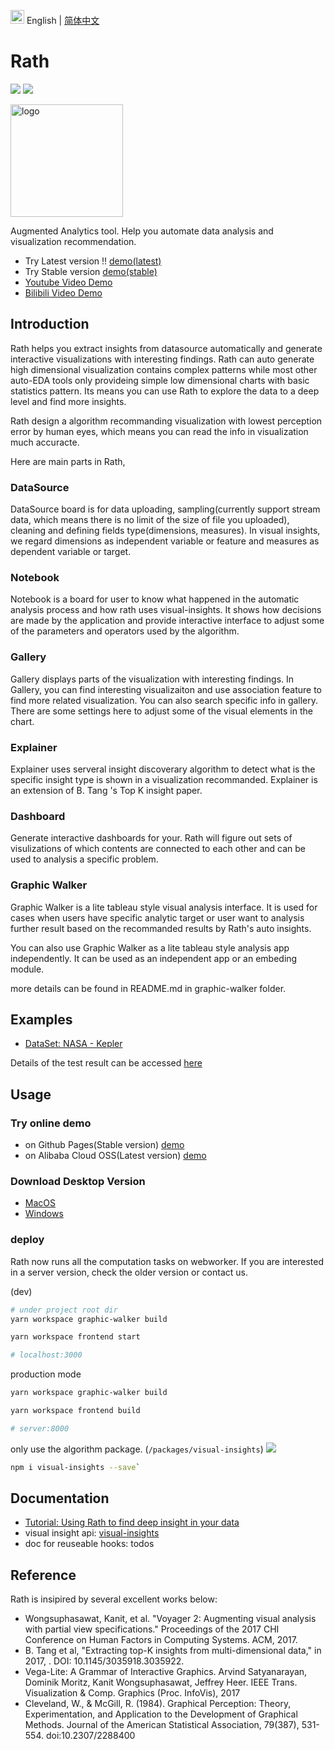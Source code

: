 <img src="https://ch-resources.oss-cn-shanghai.aliyuncs.com/images/lang-icons/icon128px.png" width="22px" /> English | [简体中文](./README.zh-CN.md)

# Rath

![](https://travis-ci.org/ObservedObserver/visual-insights.svg?branch=master)
![](https://img.shields.io/github/license/ObservedObserver/showme)


<img src="https://ch-rath.oss-ap-northeast-1.aliyuncs.com/assets/kanaries-light-bg.png" alt="logo" width="180px" style="" />

Augmented Analytics tool. Help you automate data analysis and visualization recommendation.
+ Try Latest version !! [demo(latest)](https://ch-rath.oss-ap-northeast-1.aliyuncs.com/)
+ Try Stable version [demo(stable)](https://kanaries.github.io/Rath/)
+ [Youtube Video Demo](https://www.youtube.com/watch?v=o3_PH1Cbql4)
+ [Bilibili Video Demo](https://www.bilibili.com/video/av82089992/)

## Introduction

Rath helps you extract insights from datasource automatically and generate interactive visualizations with interesting findings. Rath can auto generate high dimensional visualization contains complex patterns while most other auto-EDA tools only provideing simple low dimensional charts with basic statistics pattern. Its means you can use Rath to explore the data to a deep level and find more insights.

Rath design a algorithm recommanding visualization with lowest perception error by human eyes, which means you can read the info in visualization much accuracte. 

Here are main parts in Rath,

### DataSource
DataSource board is for data uploading, sampling(currently support stream data, which means there is no limit of the size of file you uploaded), cleaning and defining fields type(dimensions, measures). In visual insights, we regard dimensions as independent variable or feature and measures as dependent variable or target.

### Notebook
Notebook is a board for user to know what happened in the automatic analysis process and how rath uses visual-insights. It shows how decisions are made by the application and provide interactive interface to adjust some of the parameters and operators used by the algorithm. 

### Gallery
Gallery displays parts of the visualization with interesting findings. In Gallery, you can find interesting visualizaiton and use association feature to find more related visualization. You can also search specific info in gallery. There are some settings here to adjust some of the visual elements in the chart.

### Explainer
Explainer uses serveral insight discoverary algorithm to detect what is the specific insight type is shown in a visualization recommanded. Explainer is an extension of B. Tang 's Top K insight paper.

### Dashboard
Generate interactive dashboards for your. Rath will figure out sets of visulizations of which contents are connected to each other and can be used to analysis a specific problem. 

### Graphic Walker
Graphic Walker is a lite tableau style visual analysis interface. It is used for cases when users have specific analytic target or user want to analysis further result based on the recommanded results by Rath's auto insights.

You can also use Graphic Walker as a lite tableau style analysis app independently. It can be used as an independent app or an embeding module.

more details can be found in README.md in graphic-walker folder.

## Examples

+ [DataSet: NASA - Kepler](https://www.kaggle.com/nasa/kepler-exoplanet-search-results)

Details of the test result can be accessed [here](https://www.yuque.com/chenhao-sv93h/umv780/mbs440)



## Usage

### Try online demo
+ on Github Pages(Stable version) [demo](https://kanaries.github.io/Rath/)
+ on Alibaba Cloud OSS(Latest version) [demo](https://ch-rath.oss-ap-northeast-1.aliyuncs.com/)

### Download Desktop Version
- [MacOS](https://ch-resources.oss-cn-shanghai.aliyuncs.com/downloads/rath/Kanaries%20Rath-0.1.0.dmg)
- [Windows](https://ch-resources.oss-cn-shanghai.aliyuncs.com/downloads/rath/Kanaries%20Rath-0.1.0-win.zip)

### deploy

Rath now runs all the computation tasks on webworker. If you are interested in a server version, check the older version or contact us.

(dev)
```bash
# under project root dir
yarn workspace graphic-walker build

yarn workspace frontend start

# localhost:3000
```

production mode
```bash
yarn workspace graphic-walker build

yarn workspace frontend build

# server:8000
```

only use the algorithm package. (`/packages/visual-insights`) ![](https://img.shields.io/npm/v/visual-insights?color=blue)
```bash
npm i visual-insights --save`
```

## Documentation
+ [Tutorial: Using Rath to find deep insight in your data](https://www.yuque.com/docs/share/3f32e044-3530-4ebe-9b01-287bfbdb7ce0?#)
+ visual insight api: [visual-insights](https://github.com/Kanaries/visual-insights/blob/master/README.md)
+ doc for reuseable hooks: todos

## Reference

Rath is insipired by several excellent works below:

+ Wongsuphasawat, Kanit, et al. "Voyager 2: Augmenting visual analysis with partial view specifications." Proceedings of the 2017 CHI Conference on Human Factors in Computing Systems. ACM, 2017.
+ B. Tang et al, "Extracting top-K insights from multi-dimensional data," in 2017, . DOI: 10.1145/3035918.3035922.
+ Vega-Lite: A Grammar of Interactive Graphics. Arvind Satyanarayan, Dominik Moritz, Kanit Wongsuphasawat, Jeffrey Heer. IEEE Trans. Visualization & Comp. Graphics (Proc. InfoVis), 2017
+ Cleveland, W., & McGill, R. (1984). Graphical Perception: Theory, Experimentation, and Application to the Development of Graphical Methods. Journal of the American Statistical Association, 79(387), 531-554. doi:10.2307/2288400

